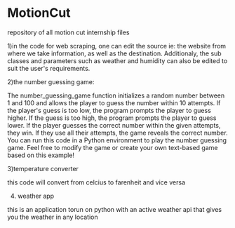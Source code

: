 # MotionCut
repository of all motion cut internship files 




1)in the code for web scraping, one can edit the source ie: the website from where we take information, as well as the destination.
Additionaly, the sub classes and parameters such as weather and humidity can also be edited to suit the user's requirements.




2)the number guessing game:

The number_guessing_game function initializes a random number between 1 and 100 and allows the player to guess the number within 10 attempts.
If the player's guess is too low, the program prompts the player to guess higher. If the guess is too high, the program prompts the player to guess lower.
If the player guesses the correct number within the given attempts, they win. If they use all their attempts, the game reveals the correct number.
You can run this code in a Python environment to play the number guessing game. Feel free to modify the game or create your own text-based game based on this example!




3)temperature converter 

this code will convert from celcius to farenheit and vice versa

4) weather app

this is an application torun on python with an active weather api that gives you the weather in any location
